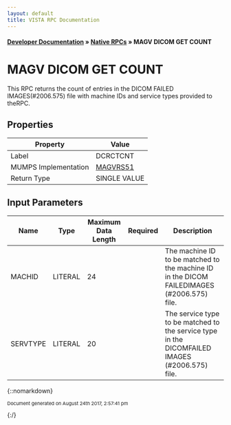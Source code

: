 ```yaml
---
layout: default
title: VISTA RPC Documentation
---
```


#### [Developer Documentation](../index) &#187; [Native RPCs](TableOfContents) &#187; MAGV DICOM GET COUNT<br/>
# MAGV DICOM GET COUNT

This RPC returns the count of entries in the DICOM FAILED IMAGES(#2006.575) file with machine IDs and service types provided to theRPC.

## Properties

Property | Value
--- | ---
Label | DCRCTCNT
MUMPS Implementation | [MAGVRS51](http://code.osehra.org/dox/Routine_MAGVRS51_source.html)
Return Type | SINGLE VALUE


## Input Parameters

Name | Type | Maximum Data Length | Required | Description
--- | --- | --- | --- | ---
MACHID | LITERAL | 24 |  | The machine ID to be matched to the machine ID in the DICOM FAILEDIMAGES (#2006.575) file.
SERVTYPE | LITERAL | 20 |  | The service type to be matched to the service type in the DICOMFAILED IMAGES (#2006.575) file.



{::nomarkdown} <br/><p style="font-size: 11px">Document generated on August 24th 2017, 2:57:41 pm</p>{:/}